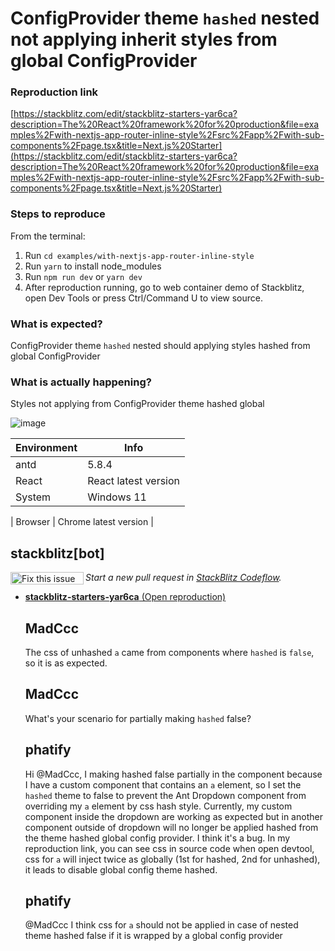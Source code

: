 # ConfigProvider theme `hashed` nested not applying inherit styles from global ConfigProvider

### Reproduction link

[https://stackblitz.com/edit/stackblitz-starters-yar6ca?description=The%20React%20framework%20for%20production&file=examples%2Fwith-nextjs-app-router-inline-style%2Fsrc%2Fapp%2Fwith-sub-components%2Fpage.tsx&title=Next.js%20Starter](https://stackblitz.com/edit/stackblitz-starters-yar6ca?description=The%20React%20framework%20for%20production&file=examples%2Fwith-nextjs-app-router-inline-style%2Fsrc%2Fapp%2Fwith-sub-components%2Fpage.tsx&title=Next.js%20Starter)

### Steps to reproduce

From the terminal:

1. Run `cd examples/with-nextjs-app-router-inline-style`
2. Run `yarn` to install node_modules
3. Run `npm run dev` or `yarn dev`
4. After reproduction running, go to web container demo of Stackblitz, open Dev Tools or press Ctrl/Command U to view source.

### What is expected?

ConfigProvider theme `hashed` nested should applying styles hashed from global ConfigProvider

### What is actually happening?

Styles not applying from ConfigProvider theme hashed global

![image](https://github.com/ant-design/ant-design/assets/70096611/429ffb18-9a79-4af8-afa7-f8a767eb7595)

| Environment | Info                 |
| ----------- | -------------------- |
| antd        | 5.8.4                |
| React       | React latest version |
| System      | Windows 11           |

| Browser | Chrome latest version |

<!-- generated by ant-design-issue-helper. DO NOT REMOVE -->

## stackblitz[bot]

<a href='https://stackblitz.com/~/github.com/ant-design/ant-design/issues/44338?repros=stackblitz-starters-yar6ca'><img src='https://developer.stackblitz.com/img/fix_this_issue_small.svg' alt='Fix this issue in StackBlitz Codeflow' align='left' width='117' height='20'></a> _Start a new pull request in [StackBlitz Codeflow](https://stackblitz.com/~/github.com/ant-design/ant-design/issues/44338?repros=stackblitz-starters-yar6ca)._

- [**stackblitz-starters-yar6ca** (Open reproduction)](https://stackblitz.com/edit/stackblitz-starters-yar6ca?issueRepo=ant-design/ant-design&issueNumber=44338)

  ## MadCcc

  The css of unhashed `a` came from components where `hashed` is `false`, so it is as expected.

  ## MadCcc

  What's your scenario for partially making `hashed` false?

  ## phatify

  Hi @MadCcc, I making hashed false partially in the component because I have a custom component that contains an `a` element, so I set the `hashed` theme to false to prevent the Ant Dropdown component from overriding my `a` element by css hash style. Currently, my custom component inside the dropdown are working as expected but in another component outside of dropdown will no longer be applied hashed from the theme hashed global config provider. I think it's a bug. In my reproduction link, you can see css in source code when open devtool, css for `a` will inject twice as globally (1st for hashed, 2nd for unhashed), it leads to disable global config theme hashed.

  ## phatify

  @MadCcc I think css for `a` should not be applied in case of nested theme hashed false if it is wrapped by a global config provider
